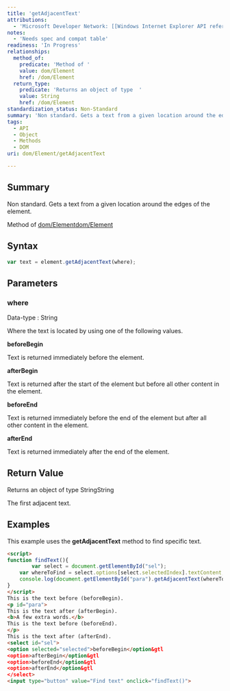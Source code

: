```yaml
---
title: 'getAdjacentText'
attributions:
  - 'Microsoft Developer Network: [[Windows Internet Explorer API reference](http://msdn.microsoft.com/en-us/library/ie/hh828809%28v=vs.85%29.aspx) Article]'
notes:
  - 'Needs spec and compat table'
readiness: 'In Progress'
relationships:
  method_of:
    predicate: 'Method of '
    value: dom/Element
    href: /dom/Element
  return_type:
    predicate: 'Returns an object of type  '
    value: String
    href: /dom/Element
standardization_status: Non-Standard
summary: 'Non standard. Gets a text from a given location around the edges of the element.'
tags:
  - API
  - Object
  - Methods
  - DOM
uri: dom/Element/getAdjacentText

---
```

## Summary

Non standard. Gets a text from a given location around the edges of the element.

Method of [dom/Element](/dom/Element)[dom/Element](/dom/Element)

## Syntax

``` js
var text = element.getAdjacentText(where);
```

## Parameters

### where

 Data-type
:   String

 Where the text is located by using one of the following values.

**beforeBegin**

Text is returned immediately before the element.

**afterBegin**

Text is returned after the start of the element but before all other content in the element.

**beforeEnd**

Text is returned immediately before the end of the element but after all other content in the element.

**afterEnd**

Text is returned immediately after the end of the element.

## Return Value

Returns an object of type StringString

The first adjacent text.

## Examples

This example uses the **getAdjacentText** method to find specific text.

``` html
<script>
function findText(){
        var select = document.getElementById("sel");
    var whereToFind = select.options[select.selectedIndex].textContent;
    console.log(document.getElementById("para").getAdjacentText(whereToFind));
}
</script>
This is the text before (beforeBegin).
<p id="para">
This is the text after (afterBegin).
<b>A few extra words.</b>
This is the text before (beforeEnd).
</p>
This is the text after (afterEnd).
<select id="sel">
<option selected="selected">beforeBegin</option&gtl
<option>afterBegin</option&gtl
<option>beforeEnd</option&gtl
<option>afterEnd</option&gtl
</select>
<input type="button" value="Find text" onclick="findText()">
```

